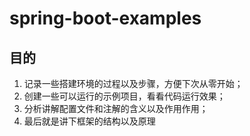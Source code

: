 # spring-boot-examples

## 目的
1. 记录一些搭建环境的过程以及步骤，方便下次从零开始；
2. 创建一些可以运行的示例项目，看看代码运行效果；
3. 分析讲解配置文件和注解的含义以及作用作用；
4. 最后就是讲下框架的结构以及原理
